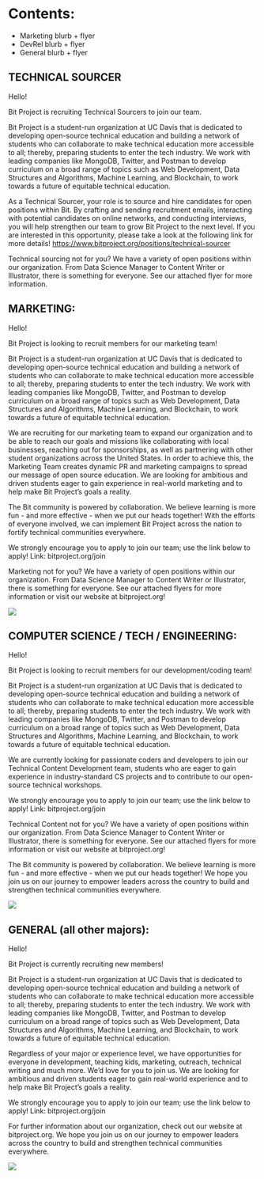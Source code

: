 # Contents:
- Marketing blurb + flyer
- DevRel blurb + flyer
- General blurb + flyer

## TECHNICAL SOURCER

Hello!

Bit Project is recruiting Technical Sourcers to join our team.

Bit Project is a student-run organization at UC Davis that is dedicated to developing open-source technical education and building a network of students who can collaborate to make technical education more accessible to all; thereby, preparing students to enter the tech industry. We work with leading companies like MongoDB, Twitter, and Postman to develop curriculum on a broad range of topics such as Web Development, Data Structures and Algorithms, Machine Learning, and Blockchain, to work towards a future of equitable technical education.

As a Technical Sourcer, your role is to source and hire candidates for open positions within Bit. By crafting and sending recruitment emails, interacting with potential candidates on online networks, and conducting interviews, you will help strengthen our team to grow Bit Project to the next level. If you are interested in this opportunity, please take a look at the following link for more details! https://www.bitproject.org/positions/technical-sourcer  

Technical sourcing not for you? We have a variety of open positions within our organization. From Data Science Manager to Content Writer or Illustrator, there is something for everyone. See our attached flyer for more information.

## MARKETING:

Hello!

Bit Project is looking to recruit members for our marketing team!

Bit Project is a student-run organization at UC Davis that is dedicated to developing open-source technical education and building a network of students who can collaborate to make technical education more accessible to all; thereby, preparing students to enter the tech industry. We work with leading companies like MongoDB, Twitter, and Postman to develop curriculum on a broad range of topics such as Web Development, Data Structures and Algorithms, Machine Learning, and Blockchain, to work towards a future of equitable technical education.

We are recruiting for our marketing team to expand our organization and to be able to reach our goals and missions like collaborating with local businesses, reaching out for sponsorships, as well as partnering with other student organizations across the United States. In order to achieve this, the Marketing Team creates dynamic PR and marketing campaigns to spread our message of open source education. We are looking for ambitious and driven students eager to gain experience in real-world marketing and to help make Bit Project’s goals a reality.

The Bit community is powered by collaboration. We believe learning is more fun - and more effective - when we put our heads together! With the efforts of everyone involved, we can implement Bit Project across the nation to fortify technical communities everywhere.

We strongly encourage you to apply to join our team; use the link below to apply! Link: bitproject.org/join

Marketing not for you? We have a variety of open positions within our organization. From Data Science Manager to Content Writer or Illustrator, there is something for everyone. See our attached flyers for more information or visit our website at bitproject.org!

![](https://github.com/bitprj/marketing/blob/master/EmailTemplates/Flyers/GrowthMarketingFlyer_4.5-02.png)


## COMPUTER SCIENCE / TECH / ENGINEERING:

Hello!

Bit Project is looking to recruit members for our development/coding team!

Bit Project is a student-run organization at UC Davis that is dedicated to developing open-source technical education and building a network of students who can collaborate to make technical education more accessible to all; thereby, preparing students to enter the tech industry. We work with leading companies like MongoDB, Twitter, and Postman to develop curriculum on a broad range of topics such as Web Development, Data Structures and Algorithms, Machine Learning, and Blockchain, to work towards a future of equitable technical education.

We are currently looking for passionate coders and developers to join our Technical Content Development team, students who are eager to gain experience in industry-standard CS projects and to contribute to our open-source technical workshops.

We strongly encourage you to apply to join our team; use the link below to apply! Link: bitproject.org/join

Technical Content not for you? We have a variety of open positions within our organization. From Data Science Manager to Content Writer or Illustrator, there is something for everyone. See our attached flyers for more information or visit our website at bitproject.org!

The Bit community is powered by collaboration. We believe learning is more fun - and more effective - when we put our heads together! We hope you join us on our journey to empower leaders across the country to build and strengthen technical communities everywhere.

![](https://github.com/bitprj/marketing/blob/master/EmailTemplates/Flyers/DevRelFlyer_4.6-06.png)

## GENERAL (all other majors):

Hello!

Bit Project is currently recruiting new members!

Bit Project is a student-run organization at UC Davis that is dedicated to developing open-source technical education and building a network of students who can collaborate to make technical education more accessible to all; thereby, preparing students to enter the tech industry. We work with leading companies like MongoDB, Twitter, and Postman to develop curriculum on a broad range of topics such as Web Development, Data Structures and Algorithms, Machine Learning, and Blockchain, to work towards a future of equitable technical education.

Regardless of your major or experience level, we have opportunities for everyone in development, teaching kids, marketing, outreach, technical writing and much more. We’d love for you to join us. We are looking for ambitious and driven students eager to gain real-world experience and to help make Bit Project’s goals a reality.

We strongly encourage you to apply to join our team; use the link below to apply! Link: bitproject.org/join

For further information about our organization, check out our website at bitproject.org. We hope you join us on our journey to empower leaders across the country to build and strengthen technical communities everywhere.

![](https://github.com/bitprj/marketing/blob/master/EmailTemplates/Flyers/OpenSource_4.20-04.png)
